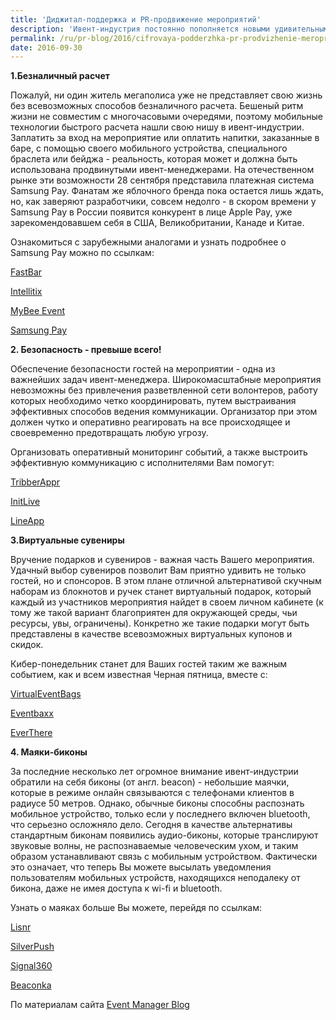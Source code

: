 ```yaml
---
title: 'Диджитал-поддержка и PR-продвижение мероприятий'
description: 'Ивент-индустрия постоянно пополняется новыми удивительными техническими разработками. О том, что наука сегодня предлагает продвинутым ивент-менеджерам, читайте ниже. 1.Безналичный расчет'
permalink: /ru/pr-blog/2016/cifrovaya-podderzhka-pr-prodvizhenie-meropriyatiy
date: 2016-09-30
---
```

<p><b>1.Безналичный расчет</b></p>
<p>Пожалуй, ни один житель мегаполиса уже не представляет свою жизнь без всевозможных способов безналичного расчета. Бешеный ритм жизни не совместим с многочасовыми очередями, поэтому мобильные технологии быстрого расчета нашли свою нишу в ивент-индустрии. Заплатить за вход на мероприятие или оплатить напитки, заказанные в баре, с помощью своего мобильного устройства, специального браслета или бейджа - реальность, которая может и должна быть использована продвинутыми ивент-менеджерами. На отечественном рынке эти возможности 28 сентября представила платежная система Samsung Pay. Фанатам же яблочного бренда пока остается лишь ждать, но, как заверяют разработчики, совсем недолго - в скором времени у Samsung Pay в России появится конкурент в лице Apple Pay, уже зарекомендовавшем себя в США, Великобритании, Канаде и Китае.</p>
<p>Ознакомиться с зарубежными аналогами и узнать подробнее о Samsung Pay можно по ссылкам:</p>
<p><a href="https://getfastbar.com/" target="_blank" rel="noopener noreferrer">FastBar</a></p>
<p><a href="https://www.intellitix.com/" target="_blank" rel="noopener noreferrer">Intellitix</a></p>
<p><a href="http://www.payintech.com/mybee-box/" target="_blank" rel="noopener noreferrer">MyBee Event</a></p>
<p><a href="http://www.samsung.com/ru/apps/mobile/samsungpay/" target="_blank" rel="noopener noreferrer">Samsung Pay</a></p>
<p><b>2. Безопасность - превыше всего!</b></p>
<p>Обеспечение безопасности гостей на мероприятии - одна из важнейших задач ивент-менеджера. Широкомасштабные мероприятия невозможны без привлечения разветвленной сети волонтеров, работу которых необходимо четко координировать, путем выстраивания эффективных способов ведения коммуникации. Организатор при этом должен чутко и оперативно реагировать на все происходящее и своевременно предотвращать любую угрозу.</p>
<p>Организовать оперативный мониторинг событий, а также выстроить эффективную коммуникацию с исполнителями Вам помогут:</p>
<p><a href="http://triberapp.co/" target="_blank" rel="noopener noreferrer">TribberAppr</a></p>
<p><a href="https://www.initlive.com/" target="_blank" rel="noopener noreferrer">InitLive</a></p>
<p><a href="https://www.lineapp.pro/" target="_blank" rel="noopener noreferrer">LineApp</a></p>
<p><b>3.Виртуальные сувениры</b></p>
<p>Вручение подарков и сувениров - важная часть Вашего мероприятия. Удачный выбор сувениров позволит Вам приятно удивить не только гостей, но и спонсоров. В этом плане отличной альтернативой скучным наборам из блокнотов и ручек станет виртуальный подарок, который каждый из участников мероприятия найдет в своем личном кабинете (к тому же такой вариант благоприятен для окружающей среды, чьи ресурсы, увы, ограничены). Конкретно же такие подарки могут быть представлены в качестве всевозможных виртуальных купонов и скидок.</p>
<p>Кибер-понедельник станет для Ваших гостей таким же важным событием, как и всем известная Черная пятница, вместе с:</p>
<p><a href="http://www.virtualeventbags.com/" target="_blank" rel="noopener noreferrer">VirtualEventBags</a></p>
<p><a href="https://www.eventbaxx.com/" target="_blank" rel="noopener noreferrer">Eventbaxx</a></p>
<p><a href="https://www.everthere.co/" target="_blank" rel="noopener noreferrer">EverThere</a></p>
<p><b>4. Маяки-биконы</b></p>
За последние несколько лет огромное внимание ивент-индустрии обратили на себя биконы (от англ. beacon) - небольшие маячки, которые в режиме онлайн связываются с телефонами клиентов в радиусе 50 метров. Однако, обычные биконы способны распознать мобильное устройство, только если у последнего включен bluetooth, что серьезно осложняло дело. Сегодня в качестве альтернативы стандартным биконам появились аудио-биконы, которые транслируют звуковые волны, не распознаваемые человеческим ухом, и таким образом устанавливают связь с мобильным устройством. Фактически это означает, что теперь Вы можете высылать уведомления пользователям мобильных устройств, находящихся неподалеку от бикона, даже не имея доступа к wi-fi и bluetooth.</p>
<p>Узнать о маяках больше Вы можете, перейдя по ссылкам:</p>
<p><a href="http://lisnr.com/" target="_blank" rel="noopener noreferrer">Lisnr</a></p>
<p><a href="https://www.silverpush.co/#!/" target="_blank" rel="noopener noreferrer">SilverPush</a></p>
<p><a href="http://www.signal360.com/" target="_blank" rel="noopener noreferrer">Signal360</a></p>
<p><a href="http://beaconka.ru/#retail" target="_blank" rel="noopener noreferrer">Beaconka</a></p>
По материалам сайта <a href="http://www.eventmanagerblog.com/" target="_blank" rel="noopener noreferrer">Event Manager Blog</a>
